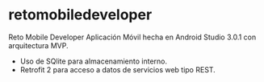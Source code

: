 # retomobiledeveloper
Reto Mobile Developer
Aplicación Móvil hecha en Android Studio 3.0.1 con arquitectura MVP.
 - Uso de SQlite para almacenamiento interno.
 - Retrofit 2 para acceso a datos de servicios web tipo REST.
